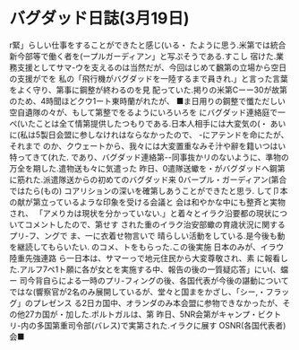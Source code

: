 # バグダッド日誌(3月19日)

r緊」らしい仕事をすることができたと感じ(いる・
たように思う.米第では統合新今部等で働く者を(ープルガーディアン」と写ぷそうである.すこし
宿けた.業務支援としてサマ-ウを支えるのは当然だが、今回はじめて飜第の立場から空日の支援がでを
私の「飛行機がバグダッドを一陸するまで員きれ.」と言った言葉をよく守り、第事に鋼整が終わるのを見
配っていた.掲りの米第Cーー30が故第のため、4時聞ほどクウ1ート東時蘭がれたが、
■ま日用りの鋼整で懺ただしい空自遺隊の々が、もして第整でをるようにいろいろを
にバグダッド連絡庭で一ペ(いたことは全て情第提供したつもりである.日本人相手には大変気の(・
あいに(私は5製日会盟に参しなけれはならなかったので、
-にアテンドを命にたが、それまで
のか、クウェートから、我々には大変置重なみそ汁や辭を籍いつはい特ってきて(れた.
であり、バグダッド連絡第--同事抜かリのないように、準物の万全を期した.遣物送も々に気遣った
昨日、0遣隊送蠍を・がバグダッドへ鋼第に筋れた.派遣隊送からの初めてのバグダッド来
0バープル・ガーディアン(第合ではたら(もの)
コアリションの深いを確第しあうことができたと思ラ.
して卩本の献が第立っているよラな印象を受ける会議と
会は和やかな中にも整斉と実物され、
「アメりカは現状を分かっていない.」と着々とイラク沿要都の現状についてコメントしたので、第せす
された重のイラク治安部蠍の育歳状況に関するプリ-フ、ングで
ま、一に衣着せ物言いで
晴らしい活動をしている.是今後も動を継読してもらいたい.
のコメ、トをもらった.この後実施
日本のみが、イラウ陸重先強連路
ら一日本は、サマーっで地元住民から大変尊敬され、素
に報看した.アルフ7ペ1ト願に各が女とを実施する中、報告の後の一質疑応答」にい(、蟷ー
司今背自らによる一時のプリ-フィングの後、各国代表が今後の諶動について
ではな(響察官が2名のみ展開しているが、堂々と国まをかざし、「シー,・フラッグ」のプレゼンス
る2日カ国中、オランダのみ本会盟に参物できなかったが、その他27カ国が・加した.ポルトガルは、第
昨日、5NR会第がキャンプ・ビクトリ-内の多国第重司令部(バレス)で実第された.イラクに展す
OSNR(各国代表者)会■
